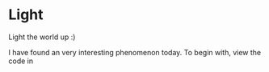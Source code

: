 # Light
Light the world up :)

I have found an very interesting phenomenon today. To begin with, view the code in 
